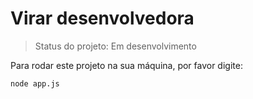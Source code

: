 <h1> Virar desenvolvedora </h1>

> Status do projeto: Em desenvolvimento

Para rodar este projeto na sua máquina, por favor digite:

```
node app.js
```
